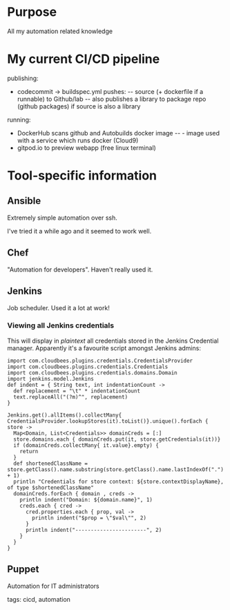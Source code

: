 # Purpose
All my automation related knowledge

# My current CI/CD pipeline

publishing:
- codecommit -> buildspec.yml pushes:
-- source (+ dockerfile if a runnable) to Github/lab
-- also publishes a library to package repo (github packages) if source is also a library

running:
- DockerHub scans github and Autobuilds docker image
-- - image used with a service which runs docker (Cloud9)
- gitpod.io to preview webapp (free linux terminal)

# Tool-specific information

## Ansible
Extremely simple automation over ssh.

I've tried it a while ago and it seemed to work well.

## Chef

"Automation for developers". Haven't really used it.

## Jenkins

Job scheduler. Used it a lot at work!

### Viewing all Jenkins credentials

This will display in _plaintext_ all credentials stored in the Jenkins
Credential manager. Apparently it's a favourite script amongst Jenkins admins:
```
import com.cloudbees.plugins.credentials.CredentialsProvider
import com.cloudbees.plugins.credentials.Credentials
import com.cloudbees.plugins.credentials.domains.Domain
import jenkins.model.Jenkins
def indent = { String text, int indentationCount ->
  def replacement = "\t" * indentationCount
  text.replaceAll("(?m)^", replacement)
}

Jenkins.get().allItems().collectMany{ CredentialsProvider.lookupStores(it).toList()}.unique().forEach { store ->
  Map<Domain, List<Credentials>> domainCreds = [:]
  store.domains.each { domainCreds.put(it, store.getCredentials(it))}
  if (domainCreds.collectMany{ it.value}.empty) {
    return
  }
  def shortenedClassName = store.getClass().name.substring(store.getClass().name.lastIndexOf(".") + 1)
  println "Credentials for store context: ${store.contextDisplayName}, of type $shortenedClassName"
  domainCreds.forEach { domain , creds ->
    println indent("Domain: ${domain.name}", 1)
    creds.each { cred ->
      cred.properties.each { prop, val ->
        println indent("$prop = \"$val\"", 2)
      }
      println indent("-----------------------", 2)
    }
  }
}
```

## Puppet

Automation for IT administrators

tags: cicd, automation